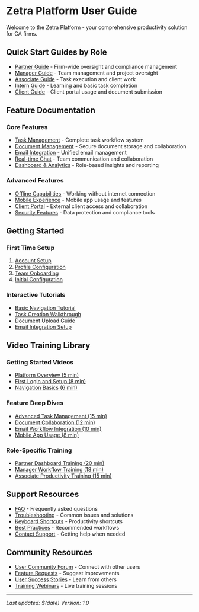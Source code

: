 # Zetra Platform User Guide

Welcome to the Zetra Platform - your comprehensive productivity solution for CA
firms.

## Quick Start Guides by Role

- [Partner Guide](./roles/partner-guide.md) - Firm-wide oversight and compliance
  management
- [Manager Guide](./roles/manager-guide.md) - Team management and project
  oversight
- [Associate Guide](./roles/associate-guide.md) - Task execution and client work
- [Intern Guide](./roles/intern-guide.md) - Learning and basic task completion
- [Client Guide](./roles/client-guide.md) - Client portal usage and document
  submission

## Feature Documentation

### Core Features

- [Task Management](./features/task-management.md) - Complete task workflow
  system
- [Document Management](./features/document-management.md) - Secure document
  storage and collaboration
- [Email Integration](./features/email-integration.md) - Unified email
  management
- [Real-time Chat](./features/chat-collaboration.md) - Team communication and
  collaboration
- [Dashboard & Analytics](./features/dashboards-analytics.md) - Role-based
  insights and reporting

### Advanced Features

- [Offline Capabilities](./features/offline-mode.md) - Working without internet
  connection
- [Mobile Experience](./features/mobile-guide.md) - Mobile app usage and
  features
- [Client Portal](./features/client-portal.md) - External client access and
  collaboration
- [Security Features](./features/security-compliance.md) - Data protection and
  compliance tools

## Getting Started

### First Time Setup

1. [Account Setup](./getting-started/account-setup.md)
2. [Profile Configuration](./getting-started/profile-setup.md)
3. [Team Onboarding](./getting-started/team-setup.md)
4. [Initial Configuration](./getting-started/initial-config.md)

### Interactive Tutorials

- [Basic Navigation Tutorial](./tutorials/basic-navigation.md)
- [Task Creation Walkthrough](./tutorials/task-creation.md)
- [Document Upload Guide](./tutorials/document-upload.md)
- [Email Integration Setup](./tutorials/email-setup.md)

## Video Training Library

### Getting Started Videos

- [Platform Overview (5 min)](./videos/platform-overview.md)
- [First Login and Setup (8 min)](./videos/first-login.md)
- [Navigation Basics (6 min)](./videos/navigation-basics.md)

### Feature Deep Dives

- [Advanced Task Management (15 min)](./videos/advanced-tasks.md)
- [Document Collaboration (12 min)](./videos/document-collaboration.md)
- [Email Workflow Integration (10 min)](./videos/email-workflows.md)
- [Mobile App Usage (8 min)](./videos/mobile-usage.md)

### Role-Specific Training

- [Partner Dashboard Training (20 min)](./videos/partner-training.md)
- [Manager Workflow Training (18 min)](./videos/manager-training.md)
- [Associate Productivity Training (15 min)](./videos/associate-training.md)

## Support Resources

- [FAQ](./support/faq.md) - Frequently asked questions
- [Troubleshooting](./support/troubleshooting.md) - Common issues and solutions
- [Keyboard Shortcuts](./support/shortcuts.md) - Productivity shortcuts
- [Best Practices](./support/best-practices.md) - Recommended workflows
- [Contact Support](./support/contact.md) - Getting help when needed

## Community Resources

- [User Community Forum](./community/forum.md) - Connect with other users
- [Feature Requests](./community/feature-requests.md) - Suggest improvements
- [User Success Stories](./community/success-stories.md) - Learn from others
- [Training Webinars](./community/webinars.md) - Live training sessions

---

_Last updated: $(date)_ _Version: 1.0_
